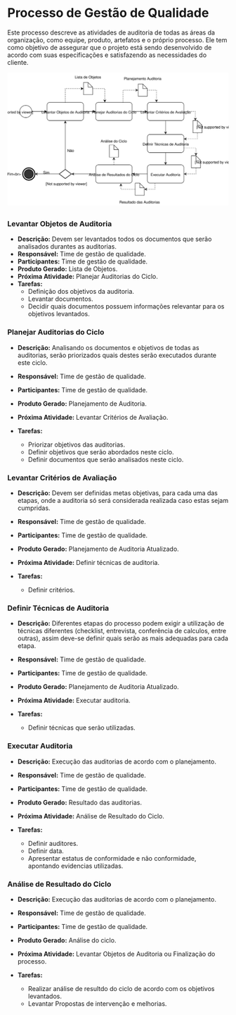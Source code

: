 # Processo de Gestão de Qualidade

Este processo descreve as atividades de auditoria de todas as áreas da organização, como equipe, produto, artefatos e o próprio processo. Ele tem como objetivo de assegurar que o projeto está sendo desenvolvido de acordo com suas especificações e satisfazendo as necessidades do cliente.

![Figura 1: Processo de Gest&#xE3;o de Qualidade. Fonte: Time.](.gitbook/assets/gqa.svg)

## 

### Levantar Objetos de Auditoria

* **Descrição:** Devem ser levantados todos os documentos que serão analisados durantes as auditorias.
* **Responsável:** Time de gestão de qualidade.
* **Participantes:** Time de gestão de qualidade.
* **Produto Gerado:** Lista de Objetos.
* **Próxima Atividade:** Planejar Auditorias do Ciclo.
* **Tarefas:** 
    * Definição dos objetivos da auditoria.
    * Levantar documentos.
    * Decidir quais documentos possuem informações relevantar para os objetivos levantados.



### Planejar Auditorias do Ciclo

* **Descrição:** Analisando os documentos e objetivos de todas as auditorias, serão priorizados quais destes serão executados durante este ciclo.

* **Responsável:** Time de gestão de qualidade.
* **Participantes:** Time de gestão de qualidade.
* **Produto Gerado:** Planejamento de Auditoria.
* **Próxima Atividade:** Levantar Critérios de Avaliação.
* **Tarefas:** 
    * Priorizar objetivos das auditorias.
    * Definir objetivos que serão abordados neste ciclo.
    * Definir documentos que serão analisados neste ciclo.



### Levantar Critérios de Avaliação

* **Descrição:** Devem ser definidas metas objetivas, para cada uma das etapas, onde a auditoria só será considerada realizada caso estas sejam cumpridas.

* **Responsável:** Time de gestão de qualidade.
* **Participantes:** Time de gestão de qualidade.
* **Produto Gerado:** Planejamento de Auditoria Atualizado.
* **Próxima Atividade:** Definir técnicas de auditoria.
* **Tarefas:** 
    * Definir critérios.



### Definir Técnicas de Auditoria

* **Descrição:** Diferentes etapas do processo podem exigir a utilização de técnicas diferentes (checklist, entrevista, conferência de calculos, entre outras), assim deve-se definir quais serão as mais adequadas para cada etapa.

* **Responsável:** Time de gestão de qualidade.
* **Participantes:** Time de gestão de qualidade.
* **Produto Gerado:** Planejamento de Auditoria Atualizado.
* **Próxima Atividade:** Executar auditoria.
* **Tarefas:** 
    * Definir técnicas que serão utilizadas.


### Executar Auditoria

* **Descrição:** Execução das auditorias de acordo com o planejamento.

* **Responsável:** Time de gestão de qualidade.
* **Participantes:** Time de gestão de qualidade.
* **Produto Gerado:** Resultado das auditorias.
* **Próxima Atividade:** Análise de Resultado do Ciclo.
* **Tarefas:** 
    * Definir auditores.
    * Definir data.
    * Apresentar estatus de conformidade e não conformidade, apontando evidencias utilizadas.



### Análise de Resultado do Ciclo

* **Descrição:** Execução das auditorias de acordo com o planejamento.

* **Responsável:** Time de gestão de qualidade.
* **Participantes:** Time de gestão de qualidade.
* **Produto Gerado:** Análise do ciclo.
* **Próxima Atividade:** Levantar Objetos de Auditoria ou Finalização do processo.
* **Tarefas:** 
    * Realizar análise de resultdo do ciclo de acordo com os objetivos levantados.
    * Levantar Propostas de intervenção e melhorias.
